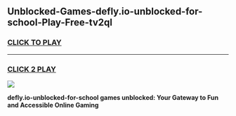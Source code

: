 
## Unblocked-Games-defly.io-unblocked-for-school-Play-Free-tv2ql
<h3>
<a href="https://premium76.site?title=defly.io-unblocked-for-school&ref=10A">CLICK TO PLAY</a></h3>
<hr>

<h3>
<a href="https://premium76.site?title=defly.io-unblocked-for-school&ref=10A">CLICK 2 PLAY</a>
  
</h3>

<a href="https://premium76.site?title=defly.io-unblocked-for-school&ref=10A"><img src="https://clearcache.store/games.png"></a>


**defly.io-unblocked-for-school games unblocked: Your Gateway to Fun and Accessible Online Gaming**
